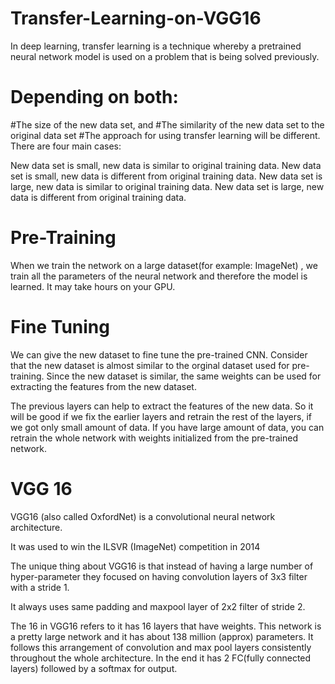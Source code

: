 # Transfer-Learning-on-VGG16

In deep learning, transfer learning is a technique whereby a pretrained neural network model is used on a problem that is being solved previously. 
# Depending on both:

#The size of the new data set, and
#The similarity of the new data set to the original data set
#The approach for using transfer learning will be different. There are four main cases:

New data set is small, new data is similar to original training data.
New data set is small, new data is different from original training data.
New data set is large, new data is similar to original training data.
New data set is large, new data is different from original training data.


# Pre-Training
When we train the network on a large dataset(for example: ImageNet) , we train all the parameters of the neural network and therefore the model is learned. It may take hours on your GPU.

# Fine Tuning
We can give the new dataset to fine tune the pre-trained CNN. Consider that the new dataset is almost similar to the orginal dataset used for pre-training. Since the new dataset is similar, the same weights can be used for extracting the features from the new dataset.

The previous layers can help to extract the features of the new data. So it will be good if we fix the earlier layers and retrain the rest of the layers, if we got only small amount of data.
If you have large amount of data, you can retrain the whole network with weights initialized from the pre-trained network.

# VGG 16
VGG16 (also called OxfordNet) is a convolutional neural network architecture. 

It was used to win the ILSVR (ImageNet) competition in 2014

The unique thing about VGG16 is that instead of having a large number of hyper-parameter they focused on having convolution layers of 3x3 filter with a stride 1.

It always uses same padding and maxpool layer of 2x2 filter of stride 2. 

The 16 in VGG16 refers to it has 16 layers that have weights. This network is a pretty large network and it has about 138 million (approx) parameters.
It follows this arrangement of convolution and max pool layers consistently throughout the whole architecture. In the end it has 2 FC(fully connected layers) followed by a softmax for output.


